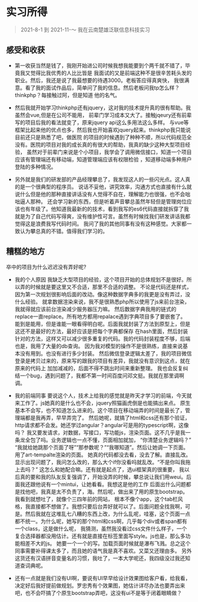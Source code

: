 # 实习所得
> 2021-8-1 到 2021-11-～ 我在云南楚雄泛联信息科技实习

## 感受和收获
- 第一收获当然是钱了，我刚开始进公司时候我想我能要到个两千就不错了，毕竟我又觉得比我优秀的人比比皆是
我面试的又是前端这种不是很辛苦耗头发的职业。然后，我还是说了我最想要的待遇3000。老板答应得真爽快，
我很满意。看了我的面试作品后，简单问了我的信息。然后老板问我tp怎么样？thinkphp？每接触过阿，但是知道
他的名气。
- 然后我就开始学习thinkphp还有jquery，这对我的技术提升真的很有帮助。我虽然会vue,但是在公司不能用，
前辈门学习成本又大了。接触jqeury还有前辈写的项目后我的看法就变了，原来jquery api这么多用法这么多样。
与vue等框架比起来他的优点也多，然后我也开始喜欢jquery起来。thinkphp我只能说目前还只是熟悉了吧，做医院
的项目的时候遇到了种种不顺，所以代码规范全没有。医院的项目对我的成长真的有很大的帮助，我真的缺少这种大型项目经验，
虽然对于前辈门来说是个小项目，我学会了调用微信接口，知道一个项目应该有管理端还有移动端，知道管理端应该有权限检验
，知道移动端多种用户登陆的多种情况。

- 另外就是我们的研发部的产品经理攀总了，我发现这人的一些闪光点。这人真的是一个很典型的程序员。
说话不妥他，讲究效率，沟通方式也直接有什么就说什么但是他的那种直接讲话没有人觉得不自在，理解能力也很强，也不会咄咄逼人那种。
还会学习新的东西，但是听着声音攀总虽然年轻但是管理岗位应该也有年级了。他知道我最新的的技术，看到我写的es6代码直接就拆穿了我
就是为了自己代码写得爽，没有维护性可言。虽然有时候找我们研发讲话我都觉得这是浪费我写代码时间。
我问了我的其他同事有没有这种感觉。大家都一致认为攀总真的不错。值得我们学习的。

## 糟糕的地方
卒中的项目为什么迟迟没有弄好呢?
- 我的个人原因
我缺乏大型项目的经验，这个项目开始的总体规划不是很好。所以弄的时候就是要这里又不合适，那里不合适的调整。
不论是代码还是样式，因为第一次规划很影响后面的改动。像这种数据字典多的我更是没有弄过，没什么经验。
就拿数据渲染来说，我不是很熟悉php所以使用了js来前台渲染，我就得就应该前台渲染减少服务器压力嘛。
然后数据字典我用的链式的replace一直replace。所有地方都用repalace遇到字典项目多了要嵌套了。
能到是能用，但是谁能一眼看得明白呢。后面我就封装了方法到原型上，但是这还不是最好的方法，最好应该是把每个字典都保存
在hash里面，然后封装针对的方法，这样又可以减少很多重复的代码。我的代码封装程度不够，后端也是，我用了大量的db查询。
因为我对模型的操作不是很熟练，直接来说基本没有用到。也没有进行多少封装。
然后微信登录逻辑太差了，我的项目微信登录是拷贝过来的，原来写的跟我的项目有差异，我就没有意识到这点，就在原来的代码上
加加减减的，后面不得不跳出时间来重新整理。
我也会反复纠结一个bug，遇到问题了，我都不第一时间百度问邓文挺。我就在那里调啊调。

- 我的前端同事
要说这个人，技术上给我的感觉就是昨天才学习的前端，今天就来工作了。js她真的是什么也不会，jquery照猫画虎倒是也能搞出来点。
原生基本不会写，也不知道怎么进来的。这个项目在移动端弄的时间是最长了，管理端都是我再弄，早早弄完了。
然后她呢，就搞了html和css还有那个验证，http请求都不会发。她还学过angular？angular可是用的typescript啊，这像吗？
我又要发请求，对数据，写接口，写功能js，渲染页面。这不几乎是我一条龙全包了吗。业务逻辑也一点不懂，页面相加就加，
“你清楚业务逻辑吗？” “我就给她跳那个页面了呀”“那参数呢？”“我哪知道”。然后让她调一下页面。用了art-tempalte渲染的页面。
她真的代码都没去看，没去了解。直接乱改。显示出现问题了，我问怎么改的，那么大个if你没看吗就乱改。“不是你叫我拖上去吗？”
这怎么和她配合嘛。还有就是起点了，选ui框架真的很重要，
我以后真的要和我的队友反复强调了，开始没弄的时候，攀总说让我们用weui。后面我还跟他说有一个mintui，让她看看。我想这是他的工作
后面出什么问题都是找他吧，我真是太不负责了，海。然后呢，做出来了用的原生bootstrap。我看到就想吐了，就像个三四年前的网站，
根本不像个app，这个tab栏风格，我直接都不想做了。我想只要后台弄好就可以了。后面问题全找我啊，可是。然后我就在这堆乱七八糟的东西上改，为什么乱呢，哇塞，这个页面一点都不统一。为什么呢，她写的那个html和css啊，几乎每个div或者span都有一个class，这是做什么呢，
我猜测，虽然我没看过css文件什么样子，一个复合选择器都没用估计。还有就是直接在标签里面写style。js也是，那么多功能相差不大的js。
她要一个一个的写。加载页面时候就是瀑布飞溅。总之这个同事需要补得课太多了，而且她的语气我是真不喜欢。又菜又还理由多。
另外这货还有汉语拼音变量名的习惯，我吐了，一本大学呢还，我四级没过我还知道查词典呢。

- 还有一点就是我们没有UI啊，要说有UI早早给设计效果图给客户看，给我看，决定好后我好提前做规划。罗忠秀有个效果图，她估计详尽办法也要弄出来吧，也不会吓搞了个原生bootstrap弄吧，这没有ui不是等于闭着眼睛做？







